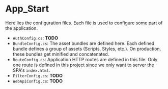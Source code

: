 App_Start
===

Here lies the configuration files. Each file is used to configure some part of the application.

- `AuthConfig.cs`: **TODO**
- `BundleConfig.cs`: The asset bundles are defined here. Each defined bundle defines a group of assets (Scripts, Styles, etc.). On production, these bundles get minified and concatenated.
- `RouteConfig.cs`: Application HTTP routes are defined in this file. Only one route is defined in this project since we only want to server the SPA's `index.html`.
- `FilterConfig.cs`: **TODO**
- `WebApiConfig.cs`: **TODO**

